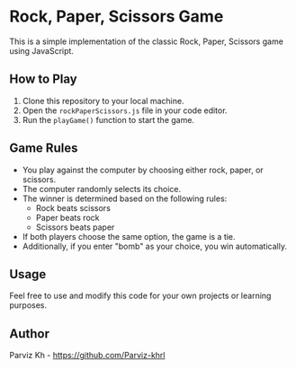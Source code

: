 # Rock, Paper, Scissors Game

This is a simple implementation of the classic Rock, Paper, Scissors game using JavaScript.

## How to Play

1. Clone this repository to your local machine.
2. Open the `rockPaperScissors.js` file in your code editor.
3. Run the `playGame()` function to start the game.

## Game Rules

- You play against the computer by choosing either rock, paper, or scissors.
- The computer randomly selects its choice.
- The winner is determined based on the following rules:
  - Rock beats scissors
  - Paper beats rock
  - Scissors beats paper
- If both players choose the same option, the game is a tie.
- Additionally, if you enter "bomb" as your choice, you win automatically.

## Usage

Feel free to use and modify this code for your own projects or learning purposes.

## Author

Parviz Kh - https://github.com/Parviz-khrl

